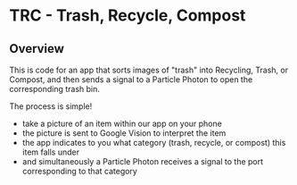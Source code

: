 # TRC - Trash, Recycle, Compost

## Overview

This is code for an app that sorts images of "trash" into Recycling, Trash, or Compost, and then sends a signal to a Particle Photon to open the corresponding trash bin.

The process is simple!
* take a picture of an item within our app on your phone
* the picture is sent to Google Vision to interpret the item
* the app indicates to you what category (trash, recycle, or compost) this item falls under
* and simultaneously a Particle Photon receives a signal to the port corresponding to that category


